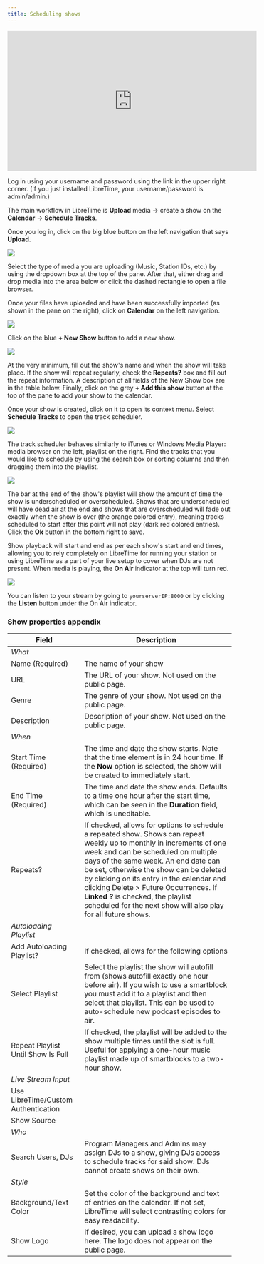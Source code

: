 ```yaml
---
title: Scheduling shows
---
```


<iframe
    width="560"
    height="315"
    src="https://www.youtube-nocookie.com/embed/TJtWUzAlP08"
    frameborder="0"
    allow="accelerometer; autoplay; encrypted-media; gyroscope; picture-in-picture"
    allowfullscreen
></iframe>

Log in using your username and password using the link in the upper right corner. (If you just installed
LibreTime, your username/password is admin/admin.)

The main workflow in LibreTime is **Upload** media -> create a show on the **Calendar** -> **Schedule Tracks**.

Once you log in, click on the big blue button on the left navigation that says **Upload**.

![](./scheduling-shows-select_files.png)

Select the type of media you are uploading (Music, Station IDs, etc.) by using the dropdown box
at the top of the pane. After that, either drag and drop media into the area below or click the
dashed rectangle to open a file browser.

Once your files have uploaded and have been successfully imported (as shown in the pane on the right),
click on **Calendar** on the left navigation.

![](./scheduling-shows-screenshot558-add_show.png)

Click on the blue **+ New Show** button to add a new show.

![](./scheduling-shows-screenshot560-show_when.png)

At the very minimum, fill out the show's name and when the show will take place. If the show will repeat regularly,
check the **Repeats?** box and fill out the repeat information. A description of all fields of the New Show box
are in the table below. Finally, click on the grey **+ Add this show** button at the top
of the pane to add your show to the calendar.

Once your show is created, click on it to open its context menu. Select **Schedule Tracks** to open the track scheduler.

![](./scheduling-shows-screenshot561-add_show_content.png)

The track scheduler behaves similarly to iTunes or Windows Media Player: media browser on the left, playlist on the right.
Find the tracks that you would like to schedule by using the search box or sorting columns and then dragging them
into the playlist.

![](./scheduling-shows-screenshot562-drag_show_content.png)

The bar at the end of the show's playlist will show the amount of time the show is underscheduled or overscheduled.
Shows that are underscheduled will have dead air at the end and shows that are overscheduled
will fade out exactly when the show is over (the orange colored entry), meaning tracks scheduled to start
after this point will not play (dark red colored entries). Click the **Ok** button in the bottom right to save.

Show playback will start and end as per each show's start and end times, allowing you to rely completely on
LibreTime for running your station or using LibreTime as a part of your live setup to cover when DJs are not present.
When media is playing, the **On Air** indicator at the top will turn red.

![](./scheduling-shows-on-air-status.png)

You can listen to your stream by going to `yourserverIP:8000` or by clicking the **Listen** button under the On Air
indicator.

### Show properties appendix

| Field                               | Description                                                                                                                                                                                                                                                                                                                                                                                                                                |
| ----------------------------------- | ------------------------------------------------------------------------------------------------------------------------------------------------------------------------------------------------------------------------------------------------------------------------------------------------------------------------------------------------------------------------------------------------------------------------------------------ |
| _What_                              |                                                                                                                                                                                                                                                                                                                                                                                                                                            |
| Name (Required)                     | The name of your show                                                                                                                                                                                                                                                                                                                                                                                                                      |
| URL                                 | The URL of your show. Not used on the public page.                                                                                                                                                                                                                                                                                                                                                                                         |
| Genre                               | The genre of your show. Not used on the public page.                                                                                                                                                                                                                                                                                                                                                                                       |
| Description                         | Description of your show. Not used on the public page.                                                                                                                                                                                                                                                                                                                                                                                     |
| _When_                              |                                                                                                                                                                                                                                                                                                                                                                                                                                            |
| Start Time (Required)               | The time and date the show starts. Note that the time element is in 24 hour time. If the **Now** option is selected, the show will be created to immediately start.                                                                                                                                                                                                                                                                        |
| End Time (Required)                 | The time and date the show ends. Defaults to a time one hour after the start time, which can be seen in the **Duration** field, which is uneditable.                                                                                                                                                                                                                                                                                       |
| Repeats?                            | If checked, allows for options to schedule a repeated show. Shows can repeat weekly up to monthly in increments of one week and can be scheduled on multiple days of the same week. An end date can be set, otherwise the show can be deleted by clicking on its entry in the calendar and clicking Delete > Future Occurrences. If **Linked ?** is checked, the playlist scheduled for the next show will also play for all future shows. |
| _Autoloading Playlist_              |                                                                                                                                                                                                                                                                                                                                                                                                                                            |
| Add Autoloading Playlist?           | If checked, allows for the following options                                                                                                                                                                                                                                                                                                                                                                                               |
| Select Playlist                     | Select the playlist the show will autofill from (shows autofill exactly one hour before air). If you wish to use a smartblock you must add it to a playlist and then select that playlist. This can be used to auto-schedule new podcast episodes to air.                                                                                                                                                                                  |
| Repeat Playlist Until Show Is Full  | If checked, the playlist will be added to the show multiple times until the slot is full. Useful for applying a one-hour music playlist made up of smartblocks to a two-hour show.                                                                                                                                                                                                                                                         |
| _Live Stream Input_                 |                                                                                                                                                                                                                                                                                                                                                                                                                                            |
| Use LibreTime/Custom Authentication |                                                                                                                                                                                                                                                                                                                                                                                                                                            |
| Show Source                         |                                                                                                                                                                                                                                                                                                                                                                                                                                            |
| _Who_                               |                                                                                                                                                                                                                                                                                                                                                                                                                                            |
| Search Users, DJs                   | Program Managers and Admins may assign DJs to a show, giving DJs access to schedule tracks for said show. DJs cannot create shows on their own.                                                                                                                                                                                                                                                                                            |
| _Style_                             |                                                                                                                                                                                                                                                                                                                                                                                                                                            |
| Background/Text Color               | Set the color of the background and text of entries on the calendar. If not set, LibreTime will select contrasting colors for easy readability.                                                                                                                                                                                                                                                                                            |
| Show Logo                           | If desired, you can upload a show logo here. The logo does not appear on the public page.                                                                                                                                                                                                                                                                                                                                                  |
